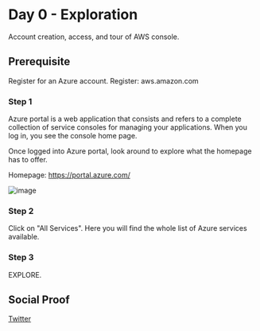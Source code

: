 # Day 0 - Exploration

Account creation, access, and tour of AWS console.

## Prerequisite

Register for an Azure account.
Register: aws.amazon.com


### Step 1

Azure portal is a web application that consists and refers to a complete collection of service consoles for managing your applications. When you log in, you see the console home page.

Once logged into Azure portal, look around to explore what the homepage has to offer.

Homepage: https://portal.azure.com/

![image]()

### Step 2

Click on "All Services". Here you will find the whole list of Azure services available.

### Step 3

EXPLORE.

## Social Proof

[Twitter]()
